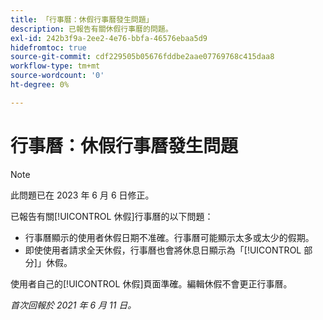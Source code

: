 ```yaml
---
title: 「行事曆：休假行事曆發生問題」
description: 已報告有關休假行事曆的問題。
exl-id: 242b3f9a-2ee2-4e76-bbfa-46576ebaa5d9
hidefromtoc: true
source-git-commit: cdf229505b05676fddbe2aae07769768c415daa8
workflow-type: tm+mt
source-wordcount: '0'
ht-degree: 0%

---
```


# 行事曆：休假行事曆發生問題

>[!NOTE]
>
>此問題已在 2023 年 6 月 6 日修正。

已報告有關[!UICONTROL 休假]行事曆的以下問題：

* 行事曆顯示的使用者休假日期不准確。行事曆可能顯示太多或太少的假期。
* 即使使用者請求全天休假，行事曆也會將休息日顯示為「[!UICONTROL 部分]」休假。

使用者自己的[!UICONTROL 休假]頁面準確。編輯休假不會更正行事曆。

_首次回報於 2021 年 6 月 11 日。_
